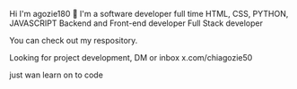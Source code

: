 Hi I'm agozie180
 👀 I'm a software developer 
full time HTML, CSS, PYTHON, JAVASCRIPT 
Backend and Front-end developer 
Full Stack developer 

You can check out my respository.

Looking for project development, DM or inbox x.com/chiagozie50
<!---
Agozie180/Agozie180 is a ✨ special ✨ repository because its `README.md` (this file) appears on your GitHub profile.
You can click the Preview link to take a look at your changes.
--->
just wan learn on to code 
